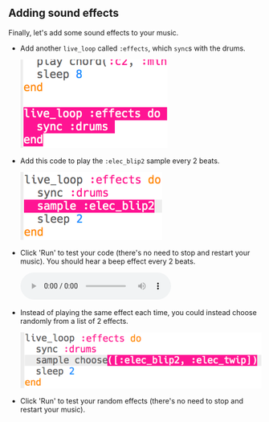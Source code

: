 ## Adding sound effects
Finally, let's add some sound effects to your music.



+ Add another `live_loop` called `:effects`, which `sync`s with the drums.

    ![screenshot](images/dj-effects-loop.png)

+ Add this code to play the `:elec_blip2` sample every 2 beats.

    ![screenshot](images/dj-effects-sample.png)

+ Click 'Run' to test your code (there's no need to stop and restart your music). You should hear a beep effect every 2 beats.

    <div id="audio-preview" class="pdf-hidden">
    <audio controls preload>
      <source src="sounds/noises.mp3" type="audio/mpeg">
    Your browser does not support the <code>audio</code> element.
    </audio>
    </div>

+ Instead of playing the same effect each time, you could instead choose randomly from a list of 2 effects.

    ![screenshot](images/dj-effects-sample-choose.png)

+ Click 'Run' to test your random effects (there's no need to stop and restart your music).



